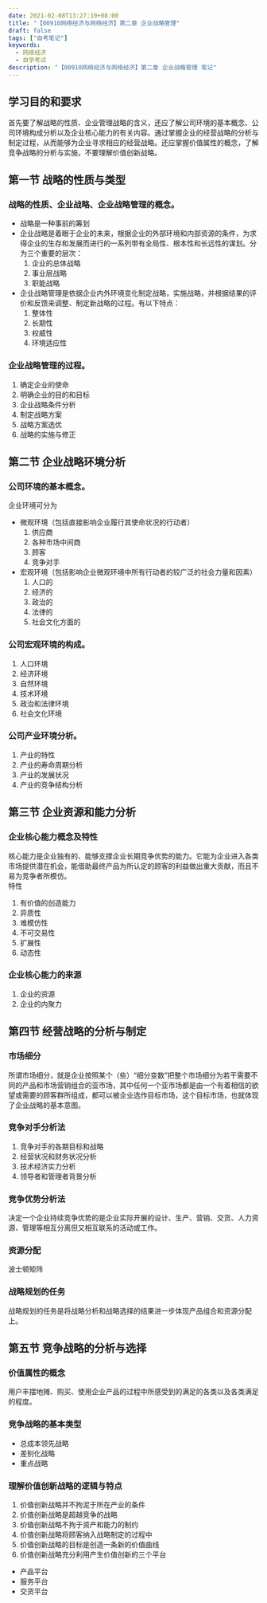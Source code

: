 ```yaml
---
date: 2021-02-08T13:27:19+08:00
title: "【00910网络经济与网络经济】第二章 企业战略管理"
draft: false
tags: ["自考笔记"]
keywords:
  - 网络经济
  - 自学考试
description: "【00910网络经济与网络经济】第二章 企业战略管理 笔记"
---
```


## 学习目的和要求

首先要了解战略的性质、企业管理战略的含义，还应了解公司环境的基本概念、公司环境构成分析以及企业核心能力的有关内容。通过掌握企业的经营战略的分析与制定过程，从而能够为企业寻求相应的经营战略。还应掌握价值属性的概念，了解竞争战略的分析与实施，不要理解价值创新战略。

<!--more-->

## 第一节 战略的性质与类型

### 战略的性质、企业战略、企业战略管理的概念。

- 战略是一种事前的筹划
- 企业战略是着眼于企业的未来，根据企业的外部环境和内部资源的条件，为求得企业的生存和发展而进行的一系列带有全局性、根本性和长远性的谋划。分为三个重要的层次：
  1. 企业的总体战略
  2. 事业层战略
  3. 职能战略
- 企业战略管理是依据企业内外环境变化制定战略，实施战略，并根据结果的评价和反馈来调整、制定新战略的过程。有以下特点：
  1. 整体性
  2. 长期性
  3. 权威性
  4. 环境适应性

### 企业战略管理的过程。

1. 确定企业的使命
2. 明确企业的目的和目标
3. 企业战略条件分析
4. 制定战略方案
5. 战略方案选优
6. 战略的实施与修正

## 第二节 企业战略环境分析

### 公司环境的基本概念。

企业环境可分为

- 微观环境（包括直接影响企业履行其使命状况的行动者）
  1. 供应商
  2. 各种市场中间商
  3. 顾客
  4. 竞争对手
- 宏观环境（包括影响企业微观环境中所有行动者的较广泛的社会力量和因素）
  1. 人口的
  2. 经济的
  3. 政治的
  4. 法律的
  5. 社会文化方面的

### 公司宏观环境的构成。

1. 人口环境
2. 经济环境
3. 自然环境
4. 技术环境
5. 政治和法律环境
6. 社会文化环境

### 公司产业环境分析。

1. 产业的特性
2. 产业的寿命周期分析
3. 产业的发展状况
4. 产业的竞争结构分析

## 第三节 企业资源和能力分析

### 企业核心能力概念及特性

核心能力是企业独有的、能够支撑企业长期竞争优势的能力。它能为企业进入各类市场提供潜在机会，能借助最终产品为所认定的顾客的利益做出重大贡献，而且不易为竞争者所模仿。  
特性

1. 有价值的创造能力
2. 异质性
3. 难模仿性
4. 不可交易性
5. 扩展性
6. 动态性

### 企业核心能力的来源

1. 企业的资源
2. 企业的内聚力

## 第四节 经营战略的分析与制定

### 市场细分

所谓市场细分，就是企业按照某个（些）“细分变数”把整个市场细分为若干需要不同的产品和市场营销组合的亚市场，其中任何一个亚市场都是由一个有着相信的欲望或需要的顾客群所组成，都可以被企业选作目标市场，这个目标市场，也就体现了企业战略的基本意图。

### 竞争对手分析法

1. 竞争对手的各期目标和战略
2. 经营状况和财务状况分析
3. 技术经济实力分析
4. 领导者和管理者背景分析

### 竞争优势分析法

决定一个企业持续竞争优势的是企业实际开展的设计、生产、营销、交货、人力资源、管理等相互分离但又相互联系的活动或工作。

### 资源分配

波士顿矩阵

### 战略规划的任务

战略规划的任务是将战略分析和战略选择的结果进一步体现产品组合和资源分配上。

## 第五节 竞争战略的分析与选择

### 价值属性的概念
用户丰摆地摊、购买、使用企业产品的过程中所感受到的满足的各类以及各类满足的程度。

### 竞争战略的基本类型
- 总成本领先战略
- 差别化战略
- 重点战略

### 理解价值创新战略的逻辑与特点
1. 价值创新战略并不拘泥于所在产业的条件
2. 价值创新战略是超越竞争的战略
3. 价值创新战略不拘于资产和能力的制约
4. 价值创新战略将顾客纳入战略制定的过程中
5. 价值创新战略的目标是创造一条新的价值曲线
6. 价值创新战略充分利用产生价值创新的三个平台
  - 产品平台
  - 服务平台
  - 交货平台
